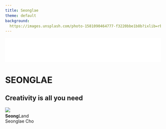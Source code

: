 ```yaml
---
title: Seonglae
theme: default
background:
  https://images.unsplash.com/photo-1581090464777-f3220bbe1b8b?ixlib=rb-1.2.1&q=85&fm=jpg&crop=entropy&cs=srgb&w=1200
---
```





<img src="https://github.com/seonglae/seonglae/blob/main/seongland.gif?raw=true" class="w-200 mx-auto"/>


<div class="grid w-80 mx-auto mt-6 mb-5" style="font-weight: bold">
<h1 class="leading-10!">SEONGLAE</h1>
</div>
<div class="grid w-100 mx-auto text-center">
<h2 >Creativity is all you need</h2>
</div>


<div class="abs-bl mx-14 my-12 flex">
  <img src="/round.png" class="h-8">
  <div class="ml-3 flex flex-col text-left">
    <div><b>Seong</b>Land</div>
    <div class="text-sm opacity-50">Seonglae Cho</div>
  </div>
</div>
